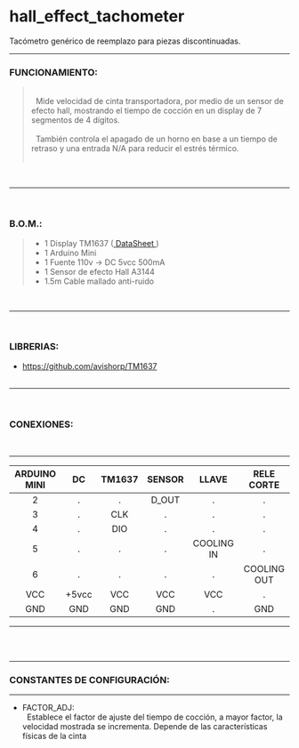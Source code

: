 # hall_effect_tachometer
Tacómetro genérico de reemplazo para piezas discontinuadas.

---
### FUNCIONAMIENTO:
><br>&nbsp; Mide velocidad de cinta transportadora, por medio de un sensor de efecto hall, mostrando el tiempo de cocción en un display de 7 segmentos de 4 dígitos.<br><br>
>&nbsp; También controla el apagado de un horno en base a un tiempo de retraso y una entrada N/A para reducir el estrés térmico.<br><br>

<br>

---
<br>

### B.O.M.:

>- 1 Display TM1637 ([ DataSheet ](https://components101.com/displays/tm1637-grove-4-digit-display-module))
>- 1 Arduino Mini
>- 1 Fuente 110v -> DC 5vcc 500mA
>- 1 Sensor de efecto Hall A3144
>- 1.5m Cable mallado anti-ruido

<br>

---

<br>

### LIBRERIAS:
- https://github.com/avishorp/TM1637<br><br>

---

<br>

### CONEXIONES:

<br>

---
 ARDUINO MINI | DC | TM1637 | SENSOR | LLAVE | RELE CORTE
:-------:|:--:|:------:|:------:|:-----:|:---:
2 |.|.|D_OUT|.|.
3 |.| CLK |.|.|.
4 |.| DIO |.|.|.
5 |.|.|.|COOLING IN|.
6 |.|.|.|.|COOLING OUT
VCC| +5vcc | VCC | VCC | VCC|.
GND| GND | GND | GND |.|GND
---
<br><br>

---
### CONSTANTES DE CONFIGURACIÓN:
---

* FACTOR_ADJ: <br> &nbsp; Establece el factor de ajuste del tiempo de cocción, a mayor factor, la velocidad mostrada se incrementa. Depende de las características físicas de la cinta